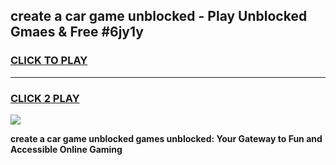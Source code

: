 
## create a car game unblocked - Play Unblocked Gmaes & Free #6jy1y
<h3>
<a href="https://premium.freeplayer.one?title=create_a_car_game_unblocked&ref=03M">CLICK TO PLAY</a></h3>
<hr>

<h3>
<a href="https://premium.freeplayer.one?title=create_a_car_game_unblocked&ref=03M">CLICK 2 PLAY</a>
  
</h3>

<a href="https://premium.freeplayer.one?title=create_a_car_game_unblocked&ref=03M"><img src="https://clearcache.store/games.png"></a>


**create a car game unblocked games unblocked: Your Gateway to Fun and Accessible Online Gaming**
